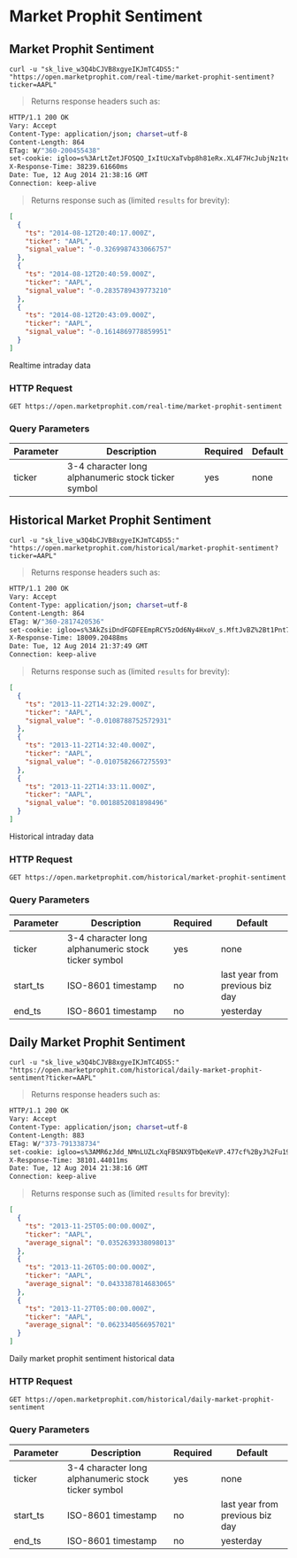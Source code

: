 
# Market Prophit Sentiment


## Market Prophit Sentiment

```shell
curl -u "sk_live_w3Q4bCJVB8xgyeIKJmTC4DS5:" "https://open.marketprophit.com/real-time/market-prophit-sentiment?ticker=AAPL"
```

> Returns response headers such as:

```bash
HTTP/1.1 200 OK
Vary: Accept
Content-Type: application/json; charset=utf-8
Content-Length: 864
ETag: W/"360-200455438"
set-cookie: igloo=s%3ArLtZetJFOSQO_IxItUcXaTvbp8h81eRx.XL4F7HcJubjNz1te9JqRJVDvqwPd8UemRQFA1Eio2ww; Path=/; Expires=Wed, 13 Aug 2014 21:38:16 GMT; HttpOnly
X-Response-Time: 38239.61660ms
Date: Tue, 12 Aug 2014 21:38:16 GMT
Connection: keep-alive


```

> Returns response such as (limited `results` for brevity):

```json
[
  {
    "ts": "2014-08-12T20:40:17.000Z",
    "ticker": "AAPL",
    "signal_value": "-0.3269987433066757"
  },
  {
    "ts": "2014-08-12T20:40:59.000Z",
    "ticker": "AAPL",
    "signal_value": "-0.2835789439773210"
  },
  {
    "ts": "2014-08-12T20:43:09.000Z",
    "ticker": "AAPL",
    "signal_value": "-0.1614869778859951"
  }
]
```

Realtime intraday data

### HTTP Request

`GET https://open.marketprophit.com/real-time/market-prophit-sentiment`

### Query Parameters

Parameter | Description | Required | Default
--------- | ----------- | -------- | -------
ticker | 3-4 character long alphanumeric stock ticker symbol | yes | none



## Historical Market Prophit Sentiment

```shell
curl -u "sk_live_w3Q4bCJVB8xgyeIKJmTC4DS5:" "https://open.marketprophit.com/historical/market-prophit-sentiment?ticker=AAPL"
```

> Returns response headers such as:

```bash
HTTP/1.1 200 OK
Vary: Accept
Content-Type: application/json; charset=utf-8
Content-Length: 864
ETag: W/"360-2817420536"
set-cookie: igloo=s%3AkZsiDndFGDFEEmpRCY5zOd6Ny4HxoV_s.MftJvBZ%2Bt1Pnt7Uvc0PQqBYFr1DsYa%2F9rvjEHuHgifM; Path=/; Expires=Wed, 13 Aug 2014 21:37:55 GMT; HttpOnly
X-Response-Time: 18009.20488ms
Date: Tue, 12 Aug 2014 21:37:49 GMT
Connection: keep-alive


```

> Returns response such as (limited `results` for brevity):

```json
[
  {
    "ts": "2013-11-22T14:32:29.000Z",
    "ticker": "AAPL",
    "signal_value": "-0.0108788752572931"
  },
  {
    "ts": "2013-11-22T14:32:40.000Z",
    "ticker": "AAPL",
    "signal_value": "-0.0107582667275593"
  },
  {
    "ts": "2013-11-22T14:33:11.000Z",
    "ticker": "AAPL",
    "signal_value": "0.0018852081898496"
  }
]
```

Historical intraday data

### HTTP Request

`GET https://open.marketprophit.com/historical/market-prophit-sentiment`

### Query Parameters

Parameter | Description | Required | Default
--------- | ----------- | -------- | -------
ticker | 3-4 character long alphanumeric stock ticker symbol | yes | none
start_ts | ISO-8601 timestamp | no | last year from previous biz day
end_ts | ISO-8601 timestamp | no | yesterday


## Daily Market Prophit Sentiment

```shell
curl -u "sk_live_w3Q4bCJVB8xgyeIKJmTC4DS5:" "https://open.marketprophit.com/historical/daily-market-prophit-sentiment?ticker=AAPL"
```

> Returns response headers such as:

```bash
HTTP/1.1 200 OK
Vary: Accept
Content-Type: application/json; charset=utf-8
Content-Length: 883
ETag: W/"373-791338734"
set-cookie: igloo=s%3AMR6zJdd_NMnLUZLcXqFBSNX9TbQeKeVP.477cf%2ByJ%2Fu19MhqOxGX%2B9nGVTS1%2F3Aixm%2BaAn%2BPVcPo; Path=/; Expires=Wed, 13 Aug 2014 21:38:16 GMT; HttpOnly
X-Response-Time: 38101.44011ms
Date: Tue, 12 Aug 2014 21:38:16 GMT
Connection: keep-alive


```

> Returns response such as (limited `results` for brevity):

```json
[
  {
    "ts": "2013-11-25T05:00:00.000Z",
    "ticker": "AAPL",
    "average_signal": "0.0352639338098013"
  },
  {
    "ts": "2013-11-26T05:00:00.000Z",
    "ticker": "AAPL",
    "average_signal": "0.0433387814683065"
  },
  {
    "ts": "2013-11-27T05:00:00.000Z",
    "ticker": "AAPL",
    "average_signal": "0.0623340566957021"
  }
]
```

Daily market prophit sentiment historical data

### HTTP Request

`GET https://open.marketprophit.com/historical/daily-market-prophit-sentiment`

### Query Parameters

Parameter | Description | Required | Default
--------- | ----------- | -------- | -------
ticker | 3-4 character long alphanumeric stock ticker symbol | yes | none
start_ts | ISO-8601 timestamp | no | last year from previous biz day
end_ts | ISO-8601 timestamp | no | yesterday
